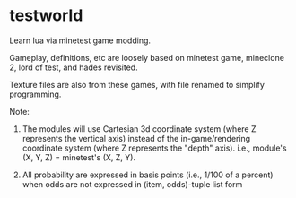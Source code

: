# testworld

Learn lua via minetest game modding.

Gameplay, definitions, etc are loosely based on minetest game, mineclone 2, lord
of test, and hades revisited.

Texture files are also from these games, with file renamed to simplify
programming.

Note:

1. The modules will use Cartesian 3d coordinate system (where Z represents
the vertical axis) instead of the in-game/rendering coordinate system (where Z
represents the "depth" axis). i.e., module's (X, Y, Z) = minetest's (X, Z, Y).

2. All probability are expressed in basis points (i.e., 1/100 of a percent) when
odds are not expressed in (item, odds)-tuple list form
